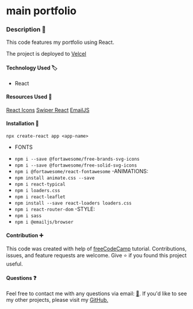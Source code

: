 # main portfolio
### Description :page_with_curl:

This code features my portfolio using React. 

The project is deployed to [Velcel](https://portfoliomp-a0dw6aw0v-marynapr.vercel.app/)


#### Technology Used :label: 

* React

#### Resources Used :wrench: 

[React Icons](https://react-icons.github.io/react-icons/)
[Swiper React](https://swiperjs.com/react)
[EmailJS](https://www.emailjs.com/)

#### Installation :electric_plug:
`npx create-react app <app-name>`
- FONTS
* `npm i --save @fortawesome/free-brands-svg-icons`
* `npm i --save @fortawesome/free-solid-svg-icons`
* `npm i @fortawesome/react-fontawesome`
-ANIMATIONS:
* `npm install animate.css --save`
* `npm i react-typical`
* `npm i loaders.css`
* `npm i react-leaflet`
* `npm install --save react-loaders loaders.css`
* `npm i react-router-dom`
-STYLE:
* `npm i sass`
* `npm i @emailjs/browser`


#### Contribution :heavy_plus_sign: 

This code was created with help of [freeCodeCamp](https://www.youtube.com/watch?v=bmpI252DmiI) tutorial. Contributions, issues, and feature requests are welcome. Give :star: if you found this project useful. 

#### Questions :question: 
Feel free to contact me with any questions via email: [:e-mail:](pryadkamaryna@gmail.com).
If you'd like to see my other projects, please visit my [GitHub.](https://github.com/MarynaPR?tab=repositories)

